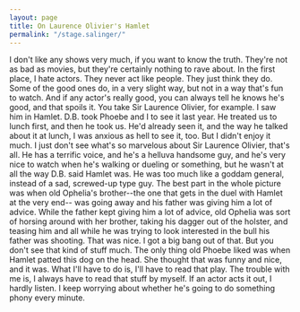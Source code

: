 ```yaml
---
layout: page
title: On Laurence Olivier's Hamlet  
permalink: "/stage.salinger/"
---
```

I don't like any shows very much, if you want to know the truth. They're not as bad as
movies, but they're certainly nothing to rave about. In the first place, I hate actors. They
never act like people. They just think they do. Some of the good ones do, in a very slight
way, but not in a way that's fun to watch. And if any actor's really good, you can always
tell he knows he's good, and that spoils it. You take Sir Laurence Olivier, for example. I
saw him in Hamlet. D.B. took Phoebe and I to see it last year. He treated us to lunch first,
and then he took us. He'd already seen it, and the way he talked about it at lunch, I was
anxious as hell to see it, too. But I didn't enjoy it much. I just don't see what's so
marvelous about Sir Laurence Olivier, that's all. He has a terrific voice, and he's a helluva
handsome guy, and he's very nice to watch when he's walking or dueling or something,
but he wasn't at all the way D.B. said Hamlet was. He was too much like a goddam
general, instead of a sad, screwed-up type guy. The best part in the whole picture was
when old Ophelia's brother--the one that gets in the duel with Hamlet at the very end--
was going away and his father was giving him a lot of advice. While the father kept
giving him a lot of advice, old Ophelia was sort of horsing around with her brother,
taking his dagger out of the holster, and teasing him and all while he was trying to look
interested in the bull his father was shooting. That was nice. I got a big bang out of that.
But you don't see that kind of stuff much. The only thing old Phoebe liked was when
Hamlet patted this dog on the head. She thought that was funny and nice, and it was.
What I'll have to do is, I'll have to read that play. The trouble with me is, I always have to
read that stuff by myself. If an actor acts it out, I hardly listen. I keep worrying about
whether he's going to do something phony every minute. 
